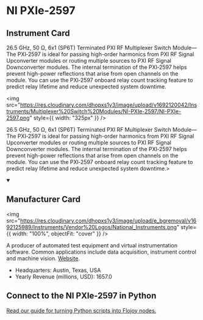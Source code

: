 
# NI PXIe-2597

## Instrument Card

<div className="flex">

<div>

26.5 GHz, 50 Ω, 6x1 (SP6T) Terminated PXI RF Multiplexer Switch Module—The PXI‑2597 is ideal for passing high-order harmonics from PXI RF Signal Upconverter modules or routing multiple sources to PXI RF Signal Downconverter modules. The internal termination of the PXI‑2597 helps prevent high-power reflections that arise from open channels on the module. You can use the PXI‑2597 onboard relay count tracking feature to predict relay lifetime and reduce unexpected system downtime.

</div>

<img src="https://res.cloudinary.com/dhopxs1y3/image/upload/v1692120042/Instruments/Multiplexer%20Switch%20Modules/NI-PXIe-2597/NI-PXIe-2597.png" style={{ width: "325px" }} />

</div>

26.5 GHz, 50 Ω, 6x1 (SP6T) Terminated PXI RF Multiplexer Switch Module—The PXI‑2597 is ideal for passing high-order harmonics from PXI RF Signal Upconverter modules or routing multiple sources to PXI RF Signal Downconverter modules. The internal termination of the PXI‑2597 helps prevent high-power reflections that arise from open channels on the module. You can use the PXI‑2597 onboard relay count tracking feature to predict relay lifetime and reduce unexpected system downtime.>

<details open>
<summary><h2>Manufacturer Card</h2></summary>

<img src="https://res.cloudinary.com/dhopxs1y3/image/upload/e_bgremoval/v1692125989/Instruments/Vendor%20Logos/National_Instruments.png" style={{ width: "100%", objectFit: "cover" }} />

A producer of automated test equipment and virtual instrumentation software. Common applications include data acquisition, instrument control and machine vision. <a href="https://www.ni.com/en-ca.html">Website</a>.

<ul>
  <li>Headquarters: Austin, Texas, USA</li>
  <li>Yearly Revenue (millions, USD): 1657.0</li>
</ul>
</details>

## Connect to the NI PXIe-2597 in Python

[Read our guide for turning Python scripts into Flojoy nodes.](https://docs.flojoy.ai/custom-nodes/creating-custom-node/)


